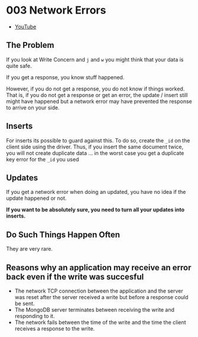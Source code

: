 # 003 Network Errors

* [YouTube](https://www.youtube.com/watch?v=xWNzCkTCN-M)

## The Problem

If you look at Write Concern and `j` and `w` you might think that your data is quite safe.

If you get a response, you know stuff happened.

However, if you do not get a response, you do not know if things worked. That is, if you do not get a response or get an error, the update / insert still might have happened but a network error may have prevented the response to arrive on your side.

## Inserts

For inserts its possible to guard against this. To do so, create the `_id` on the client side using the driver. Thus, if you insert the same document twice, you will not create duplicate data ... in the worst case you get a duplicate key error for the `_id` you used

## Updates

If you get a network error when doing an updated, you have no idea if the update happened or not.

**If you want to be absolutely sure, you need to turn all your updates into inserts.**


## Do Such Things Happen Often

They are very rare.

## Reasons why an application may receive an error back even if the write was succesful

* The network TCP connection between the application and the server was reset after the server received a write but before a response could be sent.
* The MongoDB server terminates between receiving the write and responding to it.
* The network fails between the time of the write and the time the client receives a response to the write.
